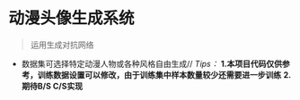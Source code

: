 # 动漫头像生成系统
> 运用生成对抗网络
* 数据集可选择特定动漫人物或各种风格自由生成//
*Tips：*
**1.本项目代码仅供参考，训练数据设置可以修改，由于训练集中样本数量较少还需要进一步训练**
**2.期待B/S C/S实现**
